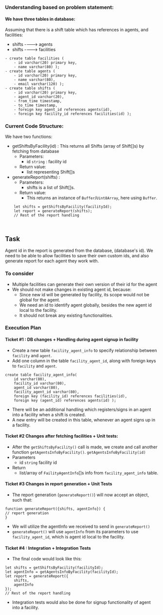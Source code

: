 
### Understanding based on problem statement:

#### We have three tables in database:

Assuming that there is a shift table which has references in agents, and facilities:

- shifts ----> agents
- shifts ----> facilities

```
- create table facilities (
    - id varchar(20) primary key,
    - name varchar(80) );
- create table agents (
    - id varchar(20) primary key,
    - name varchar(80),
    - email varchar(120) );
- create table shifts (
    - id varchar(20) primary key,
    - agent_id varchar(20),
    - from_time timestamp,
    - to_time timestamp,
    - foreign key agent_id references agents(id),
    - foreign key facility_id references facilities(id) );
```

### Current Code Structure:

We have two functions:
- getShiftsByFacility(id) : This returns all Shifts (array of Shift[]s) by fetching from database
    - Parameters:
        - id `string` : facility id
    - Return value:
        - list representing Shift[]s
- generateReport(shifts) : 
    - Parameters:
        - shifts is a list of Shift[]s.
    - Return value:
        - This returns an instance of `Buffer`/`Uint8Array`, here using `Buffer`.

```
    let shifts = getShiftsByFacility(facilityId);
    let report = generateReport(shifts);
    // Rest of the report handling

    
```

## Task

Agent id in the report is generated from the database, (database's id). 
We need to be able to allow facilities to save their own custom ids, and also generate report for each agent they work with.

### To consider
- Multiple facilities can generate their own version of their id for the agent
- We should not make changes in existing agent id, because:
    - Since new id will be generated by facility, its scope would not be global for the agent. 
    - We need an id to identify agent globally, besides the new agent id local to the facility.
    - It should not break any existing functionalities.

### Execution Plan

#### Ticket #1 : DB changes + Handling during agent signup in facility
- Create a new table `facility_agent_info` to specify relationship between `facility` and `agent`. 
- Add one column in the table `facility_agent_id`, along with foreign keys to `facility` and `agent`.

```
create table facility_agent_info(
    id varchar(80),
    facility_id varchar(80),
    agent_id varchar(80),
    facility_agent_id varchar(80),
    foreign key (facility_id) references facilities(id),
    foreign key (agent_id) references agents(id) );

```
- There will be an additional handling which registers/signs in an agent into a facility when a shift is created.
- A new entry will be created in this table, whenever an agent signs up in a facility.

#### Ticket #2 Changes after fetching facilities + Unit tests:
- After the `getShiftsByFacility()` call is made, we create and call another function `getAgentsInfoByFacility()`.
`getAgentsInfoByFacility(id)`
- Parameters
    - id `string` facility id
- Return
    - list/array of `FailityAgentInfo`[]s info from `facility_agent_info` table.

#### Ticket #3 Changes in report generation + Unit Tests
- The report generation (`generateReport()`) will now accept an object, such that:
```
function generateReport({shifts, agentInfo}) {
// report generation
}
```
- We will utilize the agentInfo we received to send in `generateReport()`
- `generateReport()` will use `agentInfo` from its parameters to use `facility_agent_id`, which is agent id local to the facility.

#### Ticket #4 : Integration + Integration Tests
- The final code would look like this:
```
let shifts = getShiftsByFacility(facilityId);
let agentInfo = getAgentsInfoByFacility(facilityId);
let report = generateReport({
    shifts,
    agentInfo
});
// Rest of the report handling

```

- Integration tests would also be done for signup functionality of agent into a facility.





